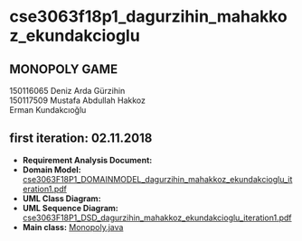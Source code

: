 # cse3063f18p1_dagurzihin_mahakkoz_ekundakcioglu
## MONOPOLY GAME

150116065 Deniz Arda Gürzihin  
150117509 Mustafa Abdullah Hakkoz  
Erman Kundakcıoğlu  



## first iteration: 02.11.2018

- **Requirement Analysis Document:**  
- **Domain Model:** [cse3063F18P1_DOMAINMODEL_dagurzihin_mahakkoz_ekundakcioglu_iteration1.pdf](https://github.com/denizgurzihin/cse3063f18p1_dagurzihin_mahakkoz_ekundakcioglu/blob/master/cse3063F18P1_DOMAINMODEL_dagurzihin_mahakkoz_ekundakcioglu_iteration1.pdf)  
- **UML Class Diagram:**  
- **UML Sequence Diagram:** [cse3063F18P1_DSD_dagurzihin_mahakkoz_ekundakcioglu_iteration1.pdf](https://github.com/denizgurzihin/cse3063f18p1_dagurzihin_mahakkoz_ekundakcioglu/blob/master/cse3063F18P1_DSD_dagurzihin_mahakkoz_ekundakcioglu_iteration1.pdf)  
- **Main class:** [Monopoly.java](https://github.com/denizgurzihin/cse3063f18p1_dagurzihin_mahakkoz_ekundakcioglu/blob/master/Monopoly.java)  

